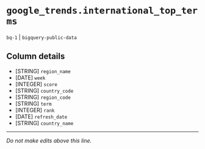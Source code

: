 # `google_trends.international_top_terms`
`bq-1` | `bigquery-public-data`

## Column details
* [STRING]    `region_name`
* [DATE]      `week`
* [INTEGER]   `score`
* [STRING]    `country_code`
* [STRING]    `region_code`
* [STRING]    `term`
* [INTEGER]   `rank`
* [DATE]      `refresh_date`
* [STRING]    `country_name`

-------------------------------------------------------------------------------
*Do not make edits above this line.*
